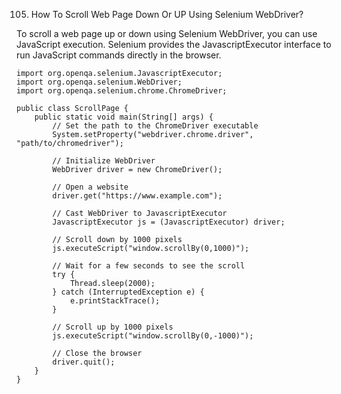 105. How To Scroll Web Page Down Or UP Using Selenium WebDriver?

To scroll a web page up or down using Selenium WebDriver, you can use JavaScript execution. 
Selenium provides the JavascriptExecutor interface to run JavaScript commands directly in the browser.
```
import org.openqa.selenium.JavascriptExecutor;
import org.openqa.selenium.WebDriver;
import org.openqa.selenium.chrome.ChromeDriver;

public class ScrollPage {
    public static void main(String[] args) {
        // Set the path to the ChromeDriver executable
        System.setProperty("webdriver.chrome.driver", "path/to/chromedriver");

        // Initialize WebDriver
        WebDriver driver = new ChromeDriver();

        // Open a website
        driver.get("https://www.example.com");

        // Cast WebDriver to JavascriptExecutor
        JavascriptExecutor js = (JavascriptExecutor) driver;

        // Scroll down by 1000 pixels
        js.executeScript("window.scrollBy(0,1000)");

        // Wait for a few seconds to see the scroll
        try {
            Thread.sleep(2000);
        } catch (InterruptedException e) {
            e.printStackTrace();
        }

        // Scroll up by 1000 pixels
        js.executeScript("window.scrollBy(0,-1000)");

        // Close the browser
        driver.quit();
    }
}

```
